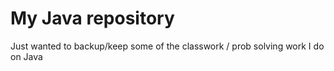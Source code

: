 # My Java repository
Just wanted to backup/keep some of the classwork / prob solving work I do on Java
